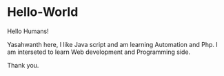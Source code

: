 # Hello-World

Hello Humans!

Yasahwanth here, I like Java script and am learning Automation and Php.
I am interseted to learn Web development and Programming side.

Thank you.
